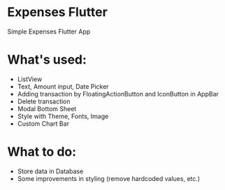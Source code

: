 # Expenses Flutter

Simple Expenses Flutter App

# What's used:
- ListView
- Text, Amount input, Date Picker
- Adding transaction by FloatingActionButton and IconButton in AppBar
- Delete transaction
- Modal Bottom Sheet
- Style with Theme, Fonts, Image
- Custom Chart Bar

# What to do:
- Store data in Database
- Some improvements in styling (remove hardcoded values, etc.)